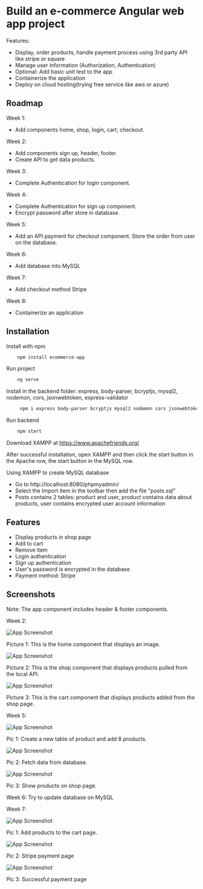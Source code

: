 
# Build an e-commerce Angular web app project

Features:

- Display, order products, handle payment process using 3rd party API like stripe or square
- Manage user information (Authorization, Authentication)
- Optional: Add basic unit test to the app
- Containerize the application
- Deploy on cloud hosting(trying free service like aws or azure)


## Roadmap

Week 1:

- Add components home, shop, login, cart, checkout.

Week 2:

- Add components sign up, header, footer.
- Create API to get data products.

Week 3:

- Complete Authentication for login component.

Week 4:

- Complete Authentication for sign up component.
- Encrypt password after store in database.

Week 5:
- Add an API payment for checkout component.
Store the order from user on the database.

Week 6:
- Add database into MySQL

Week 7: 
- Add checkout method Stripe

Week 8:
- Containerize an application


## Installation

Install with npm

```bash
    npm install ecommerce-app
```
Run project
```bash
    ng serve
``` 
Install in the backend folder: express, body-parser, bcryptjs, mysql2, nodemon, cors, jsonwebtoken, express-validator
```bash
     npm i express body-parser bcryptjs mysql2 nodemon cors jsonwebtoken express-validator
``` 
Run backend
```bash
    npm start
``` 
Download XAMPP at https://www.apachefriends.org/

After successful installation, open XAMPP and then click the start button in the Apache row, the start button in the MySQL row.

Using XAMPP to create MySQL database

- Go to http://localhost:8080/phpmyadmin/
- Select the Import item in the toolbar then add the file "posts.sql"
- Posts contains 2 tables: product and user, product contains data about products, user contains encrypted user account information
## Features

- Display products in shop page
- Add to cart
- Remove item
- Login authentication
- Sign up authentication
- User's password is encrypted in the database
- Payment method: Stripe



## Screenshots
Note: The app component includes header & footer components.

Week 2:

![App Screenshot](https://i.pinimg.com/originals/40/52/cd/4052cd19ffc30b5720064d066f9e58e7.png)

Picture 1: This is the home component that displays an image.


![App Screenshot](https://i.pinimg.com/originals/01/f9/f8/01f9f8930833d3784f72ef2814c73e59.png)

Picture 2: This is the shop component that displays products pulled from the local API.

![App Screenshot](https://i.pinimg.com/736x/a4/37/45/a43745d4c7c0e89bd61a78fda1dd4f82.jpg)

Picture 3: This is the cart component that displays products added from the shop page.

Week 5: 

![App Screenshot](https://i.pinimg.com/originals/02/7c/24/027c2451bf098241c47a3123771ed86f.jpg)

Pic 1: Create a new table of product and add 8 products.

![App Screenshot](https://i.pinimg.com/originals/cb/b0/ec/cbb0ec4f95e015c216b0802903a0b6be.jpg)

Pic 2: Fetch data from database.

![App Screenshot](https://i.pinimg.com/originals/82/14/07/821407a82e849d72fd5863fde64a1a57.jpg)

Pic 3: Show products on shop page.

Week 6: Try to update database on MySQL

Week 7: 

![App Screenshot](https://i.pinimg.com/originals/29/f8/63/29f863497a9dd79ac8e8f3d8d0c21ca9.jpg)

Pic 1: Add products to the cart page.

![App Screenshot](https://i.pinimg.com/originals/81/09/9d/81099d0bc5262671d4ba7ed2d92c488b.jpg)

Pic 2: Stripe payment page

![App Screenshot](https://i.pinimg.com/originals/26/95/b9/2695b99b1e8addf351528a83ef2719a4.jpg)

Pic 3: Successful payment page
